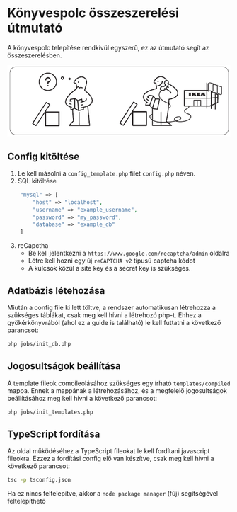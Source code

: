 [ikea_img]: www/img/ikea.png
# Könyvespolc összeszerelési útmutató

A könyvespolc telepítése rendkívül egyszerű, ez az útmutató segít az összeszerelésben.

![alt text][ikea_img]

## Config kitöltése
1. Le kell másolni a `config_template.php` filet `config.php` néven.
2. SQL kitöltése
```php
    "mysql" => [
        "host" => "localhost",
        "username" => "example_username",
        "password" => "my_password",
        "database" => "example_db"
    ]
```
3. reCapctha
    * Be kell jelentkezni a `https://www.google.com/recaptcha/admin` oldalra
    * Létre kell hozni egy új `reCAPTCHA v2` típusú captcha kódot
    * A kulcsok közül a site key és a secret key is szükséges.

## Adatbázis létehozása
Miután a config file ki lett töltve, a rendszer automatikusan létrehozza a szükséges táblákat, csak meg kell hívni a létrehozó php-t.
Ehhez a gyökérkönyvrából (ahol ez a guide is található) le kell futtatni a következő parancsot:
```bash
php jobs/init_db.php
```

## Jogosultságok beállítása
A template fileok comoileolásához szükséges egy írható `templates/compiled` mappa.
Ennek a mappának a létrehozásához, és a megfelelő jogosultságok beállításához meg kell hívni a következő parancsot:
```bash
php jobs/init_templates.php
```

## TypeScript fordítása
Az oldal működéséhez a TypeScript fileokat le kell fordítani javascript fileokra.
Ezzez a fordítási config elő van készítve, csak meg kell hívni a következő parancsot:
```bash
tsc -p tsconfig.json
```
Ha ez nincs feltelepítve, akkor a `node package manager` (fúj) segítségével feltelepíthető